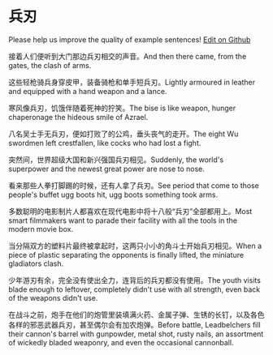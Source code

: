 # 兵刃

Please help us improve the quality of example sentences! [Edit on Github](https://github.com/jiyushe/jiyu-example-sentence-source/blob/main/chinese/bingren.md)

<p><span class="chinese">接着人们便听到大门那边兵刃相交的声音。</span><span class="english">And then there came, from the gates, the clash of arms.</span></p>

<p><span class="chinese">这些轻枪骑兵身穿皮甲，装备骑枪和单手短兵刃。</span><span class="english">Lightly armoured in leather and equipped with a hand weapon and a lance.</span></p>

<p><span class="chinese">寒风像兵刃，饥饿伴随着死神的狞笑。</span><span class="english">The bise is like weapon, hunger chaperonage the hideous smile of Azrael.</span></p>

<p><span class="chinese">八名吴士手无兵刃，便如打败了的公鸡，垂头丧气的走开。</span><span class="english">The eight Wu swordmen left crestfallen, like cocks who had lost a fight.</span></p>

<p><span class="chinese">突然间，世界超级大国和新兴强国兵刃相见。</span><span class="english">Suddenly, the world's superpower and the newest great power are nose to nose.</span></p>

<p><span class="chinese">看来那些人拳打脚踢的时候，还有人拿了兵刃。</span><span class="english">See period that come to those people's buffet ugg boots hit, ugg boots something took arms.</span></p>

<p><span class="chinese">多数聪明的电影制片人都喜欢在现代电影中将十八般“兵刃”全部都用上。</span><span class="english">Most smart filmmakers want to parade their facility with all the tools in the modern movie box.</span></p>

<p><span class="chinese">当分隔双方的塑料片最终被拿起时，这两只小小的角斗士开始兵刃相见。</span><span class="english">When a piece of plastic separating the opponents is finally lifted, the miniature gladiators clash.</span></p>

<p><span class="chinese">少年游刃有余，完全没有使出全力，连背后的兵刃都没有使用。</span><span class="english">The youth visits blade enough to leftover, completely didn't use with all strength, even back of the weapons didn't use.</span></p>

<p><span class="chinese">在战斗之前，炮手在他们的炮管里装填满火药、金属子弹、生锈的长钉，以及各色各样的邪恶武器兵刃，甚至偶尔会有加农炮弹。</span><span class="english">Before battle, Leadbelchers fill their cannon's barrel with gunpowder, metal shot, rusty nails, an assortment of wickedly bladed weaponry, and even the occasional cannonball.</span></p>

